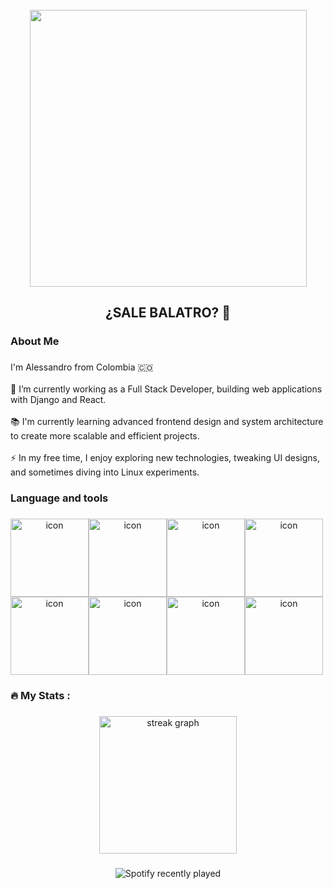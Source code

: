 <br clear="both">

<img height="443" src="https://images.alphacoders.com/765/765703.png" style="display:block;margin:0 auto;" />

###

<h2 align="center">¿SALE BALATRO? 🤡</h2>

###

<h3 align="left">About Me</h3>

###

<p align="left">I'm Alessandro from Colombia 🇨🇴<br><br>🔭 I’m currently working as a Full Stack Developer, building web applications with Django and React.<br><br>📚 I'm currently learning advanced frontend design and system architecture to create more scalable and efficient projects.<br><br>⚡ In my free time, I enjoy exploring new technologies, tweaking UI designs, and sometimes diving into Linux experiments.</p>

###

<h3 align="left">Language and tools</h3>

###

<div align="center">
<div style="display: flex; align-items: flex-start;">
  <img src="https://techstack-generator.vercel.app/js-icon.svg" alt="icon" width="125" height="125" />
  <img src="https://techstack-generator.vercel.app/ts-icon.svg" alt="icon" width="125" height="125" />
  <img src="https://techstack-generator.vercel.app/react-icon.svg" alt="icon" width="125" height="125" />
  <img src="https://techstack-generator.vercel.app/jest-icon.svg" alt="icon" width="125" height="125" />
</div><div style="display: flex; align-items: flex-start;">
  <img src="https://techstack-generator.vercel.app/prettier-icon.svg" alt="icon" width="125" height="125" />
  <img src="https://techstack-generator.vercel.app/python-icon.svg" alt="icon" width="125" height="125" />
  <img src="https://techstack-generator.vercel.app/docker-icon.svg" alt="icon" width="125" height="125" />
  <img src="https://techstack-generator.vercel.app/mysql-icon.svg" alt="icon" width="125" height="125" /></div>
</div>

<h3 align="left">🔥   My Stats :</h3>

###

<div align="center">
  <img src="https://streak-stats.demolab.com?user=Alessandro Meneses&locale=en&mode=daily&theme=dark&hide_border=false&border_radius=5&order=3" height="220" alt="streak graph"  />
</div>

###

<div align="center">
  <img src="https://spotify-recently-played-readme.vercel.app/api?count=5" alt="Spotify recently played"  />
</div>

###
